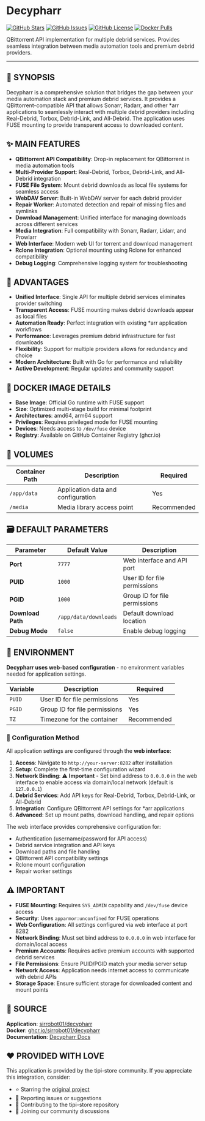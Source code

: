 # Decypharr

[![GitHub Stars](https://img.shields.io/github/stars/sirrobot01/decypharr?style=flat-square)](https://github.com/sirrobot01/decypharr/stargazers)
[![GitHub Issues](https://img.shields.io/github/issues/sirrobot01/decypharr?style=flat-square)](https://github.com/sirrobot01/decypharr/issues)
[![GitHub License](https://img.shields.io/github/license/sirrobot01/decypharr?style=flat-square)](https://github.com/sirrobot01/decypharr/blob/main/LICENSE)
[![Docker Pulls](https://img.shields.io/docker/pulls/sirrobot01/decypharr?style=flat-square)](https://hub.docker.com/r/sirrobot01/decypharr)

QBittorrent API implementation for multiple debrid services. Provides seamless integration between media automation tools and premium debrid providers.

---

## 📖 SYNOPSIS

Decypharr is a comprehensive solution that bridges the gap between your media automation stack and premium debrid services. It provides a QBittorrent-compatible API that allows Sonarr, Radarr, and other *arr applications to seamlessly interact with multiple debrid providers including Real-Debrid, Torbox, Debrid-Link, and All-Debrid. The application uses FUSE mounting to provide transparent access to downloaded content.

## ✨ MAIN FEATURES

- **QBittorrent API Compatibility**: Drop-in replacement for QBittorrent in media automation tools
- **Multi-Provider Support**: Real-Debrid, Torbox, Debrid-Link, and All-Debrid integration
- **FUSE File System**: Mount debrid downloads as local file systems for seamless access
- **WebDAV Server**: Built-in WebDAV server for each debrid provider
- **Repair Worker**: Automated detection and repair of missing files and symlinks
- **Download Management**: Unified interface for managing downloads across different services
- **Media Integration**: Full compatibility with Sonarr, Radarr, Lidarr, and Prowlarr
- **Web Interface**: Modern web UI for torrent and download management
- **Rclone Integration**: Optional mounting using Rclone for enhanced compatibility
- **Debug Logging**: Comprehensive logging system for troubleshooting

## 🌟 ADVANTAGES

- **Unified Interface**: Single API for multiple debrid services eliminates provider switching
- **Transparent Access**: FUSE mounting makes debrid downloads appear as local files
- **Automation Ready**: Perfect integration with existing *arr application workflows
- **Performance**: Leverages premium debrid infrastructure for fast downloads
- **Flexibility**: Support for multiple providers allows for redundancy and choice
- **Modern Architecture**: Built with Go for performance and reliability
- **Active Development**: Regular updates and community support

## 🐳 DOCKER IMAGE DETAILS

- **Base Image**: Official Go runtime with FUSE support
- **Size**: Optimized multi-stage build for minimal footprint
- **Architectures**: amd64, arm64 support
- **Privileges**: Requires privileged mode for FUSE mounting
- **Devices**: Needs access to `/dev/fuse` device
- **Registry**: Available on GitHub Container Registry (ghcr.io)

## 📁 VOLUMES

| Container Path | Description | Required |
|----------------|-------------|----------|
| `/app/data` | Application data and configuration | Yes |
| `/media` | Media library access point | Recommended |

## 🗃️ DEFAULT PARAMETERS

| Parameter | Default Value | Description |
|-----------|---------------|-------------|
| **Port** | `7777` | Web interface and API port |
| **PUID** | `1000` | User ID for file permissions |
| **PGID** | `1000` | Group ID for file permissions |
| **Download Path** | `/app/data/downloads` | Default download location |
| **Debug Mode** | `false` | Enable debug logging |

## 📝 ENVIRONMENT

**Decypharr uses web-based configuration** - no environment variables needed for application settings.

| Variable | Description | Required |
|----------|-------------|----------|
| `PUID` | User ID for file permissions | Yes |
| `PGID` | Group ID for file permissions | Yes |
| `TZ` | Timezone for the container | Recommended |

### 🔧 Configuration Method

All application settings are configured through the **web interface**:

1. **Access**: Navigate to `http://your-server:8282` after installation
2. **Setup**: Complete the first-time configuration wizard
3. **Network Binding**: ⚠️ **Important** - Set bind address to `0.0.0.0` in the web interface to enable access via domain/local network (default is `127.0.0.1`)
4. **Debrid Services**: Add API keys for Real-Debrid, Torbox, Debrid-Link, or All-Debrid
5. **Integration**: Configure QBittorrent API settings for *arr applications
6. **Advanced**: Set up mount paths, download handling, and repair options

The web interface provides comprehensive configuration for:
- Authentication (username/password for API access)
- Debrid service integration and API keys
- Download paths and file handling
- QBittorrent API compatibility settings
- Rclone mount configuration
- Repair worker settings

## ⚠️ IMPORTANT

- **FUSE Mounting**: Requires `SYS_ADMIN` capability and `/dev/fuse` device access
- **Security**: Uses `apparmor:unconfined` for FUSE operations
- **Web Configuration**: All settings configured via web interface at port 8282
- **Network Binding**: Must set bind address to `0.0.0.0` in web interface for domain/local access
- **Premium Accounts**: Requires active premium accounts with supported debrid services
- **File Permissions**: Ensure PUID/PGID match your media server setup
- **Network Access**: Application needs internet access to communicate with debrid APIs
- **Storage Space**: Ensure sufficient storage for downloaded content and mount points

## 💾 SOURCE

**Application**: [sirrobot01/decypharr](https://github.com/sirrobot01/decypharr)  
**Docker**: [ghcr.io/sirrobot01/decypharr](https://github.com/sirrobot01/decypharr/pkgs/container/decypharr)  
**Documentation**: [Decypharr Docs](https://sirrobot01.github.io/decypharr/)

## ❤️ PROVIDED WITH LOVE

This application is provided by the tipi-store community. If you appreciate this integration, consider:
- ⭐ Starring the [original project](https://github.com/sirrobot01/decypharr)
- 🐛 Reporting issues or suggestions
- 🤝 Contributing to the tipi-store repository
- 💬 Joining our community discussions
